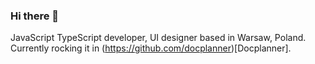 ### Hi there 👋

JavaScript TypeScript developer, UI designer based in Warsaw, Poland.
Currently rocking it in (https://github.com/docplanner)[Docplanner].
